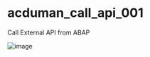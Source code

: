 # acduman_call_api_001
Call External API from ABAP

![image](https://github.com/acduman/acduman_call_api_001/assets/59265668/ea6ef02d-b60a-4091-90a7-81596b07f90e)
